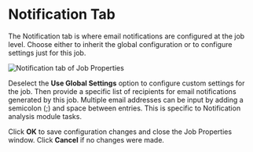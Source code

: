 # Notification Tab

The Notification tab is where email notifications are configured at the job level. Choose either to inherit the global configuration or to configure settings just for this job.

![Notification tab of Job Properties](/img/product_docs/accessanalyzer/accessanalyzer/enterpriseauditor/admin/settings/notification.png)

Deselect the __Use Global Settings__ option to configure custom settings for the job. Then provide a specific list of recipients for email notifications generated by this job. Multiple email addresses can be input by adding a semicolon (;) and space between entries. This is specific to Notification analysis module tasks.

Click __OK__ to save configuration changes and close the Job Properties window. Click __Cancel__ if no changes were made.
